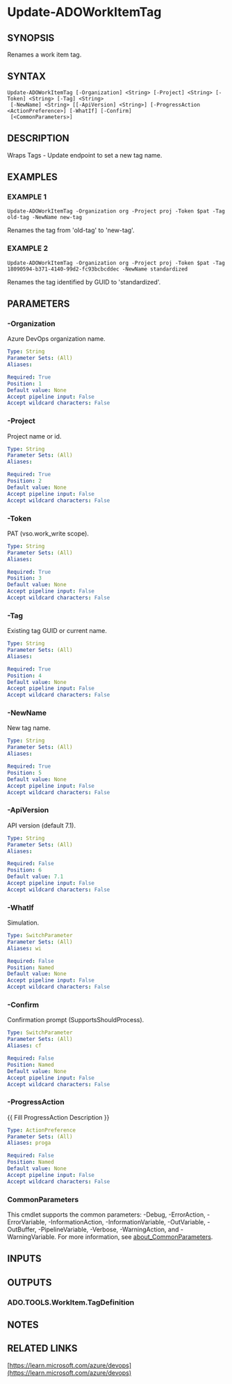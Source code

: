 ﻿---
external help file: ado.core-help.xml
Module Name: ado.core
online version: https://learn.microsoft.com/azure/devops
schema: 2.0.0
---

# Update-ADOWorkItemTag

## SYNOPSIS
Renames a work item tag.

## SYNTAX

```
Update-ADOWorkItemTag [-Organization] <String> [-Project] <String> [-Token] <String> [-Tag] <String>
 [-NewName] <String> [[-ApiVersion] <String>] [-ProgressAction <ActionPreference>] [-WhatIf] [-Confirm]
 [<CommonParameters>]
```

## DESCRIPTION
Wraps Tags - Update endpoint to set a new tag name.

## EXAMPLES

### EXAMPLE 1
```
Update-ADOWorkItemTag -Organization org -Project proj -Token $pat -Tag old-tag -NewName new-tag
```

Renames the tag from 'old-tag' to 'new-tag'.

### EXAMPLE 2
```
Update-ADOWorkItemTag -Organization org -Project proj -Token $pat -Tag 18090594-b371-4140-99d2-fc93bcbcddec -NewName standardized
```

Renames the tag identified by GUID to 'standardized'.

## PARAMETERS

### -Organization
Azure DevOps organization name.

```yaml
Type: String
Parameter Sets: (All)
Aliases:

Required: True
Position: 1
Default value: None
Accept pipeline input: False
Accept wildcard characters: False
```

### -Project
Project name or id.

```yaml
Type: String
Parameter Sets: (All)
Aliases:

Required: True
Position: 2
Default value: None
Accept pipeline input: False
Accept wildcard characters: False
```

### -Token
PAT (vso.work_write scope).

```yaml
Type: String
Parameter Sets: (All)
Aliases:

Required: True
Position: 3
Default value: None
Accept pipeline input: False
Accept wildcard characters: False
```

### -Tag
Existing tag GUID or current name.

```yaml
Type: String
Parameter Sets: (All)
Aliases:

Required: True
Position: 4
Default value: None
Accept pipeline input: False
Accept wildcard characters: False
```

### -NewName
New tag name.

```yaml
Type: String
Parameter Sets: (All)
Aliases:

Required: True
Position: 5
Default value: None
Accept pipeline input: False
Accept wildcard characters: False
```

### -ApiVersion
API version (default 7.1).

```yaml
Type: String
Parameter Sets: (All)
Aliases:

Required: False
Position: 6
Default value: 7.1
Accept pipeline input: False
Accept wildcard characters: False
```

### -WhatIf
Simulation.

```yaml
Type: SwitchParameter
Parameter Sets: (All)
Aliases: wi

Required: False
Position: Named
Default value: None
Accept pipeline input: False
Accept wildcard characters: False
```

### -Confirm
Confirmation prompt (SupportsShouldProcess).

```yaml
Type: SwitchParameter
Parameter Sets: (All)
Aliases: cf

Required: False
Position: Named
Default value: None
Accept pipeline input: False
Accept wildcard characters: False
```

### -ProgressAction
{{ Fill ProgressAction Description }}

```yaml
Type: ActionPreference
Parameter Sets: (All)
Aliases: proga

Required: False
Position: Named
Default value: None
Accept pipeline input: False
Accept wildcard characters: False
```

### CommonParameters
This cmdlet supports the common parameters: -Debug, -ErrorAction, -ErrorVariable, -InformationAction, -InformationVariable, -OutVariable, -OutBuffer, -PipelineVariable, -Verbose, -WarningAction, and -WarningVariable. For more information, see [about_CommonParameters](http://go.microsoft.com/fwlink/?LinkID=113216).

## INPUTS

## OUTPUTS

### ADO.TOOLS.WorkItem.TagDefinition
## NOTES

## RELATED LINKS

[https://learn.microsoft.com/azure/devops](https://learn.microsoft.com/azure/devops)

